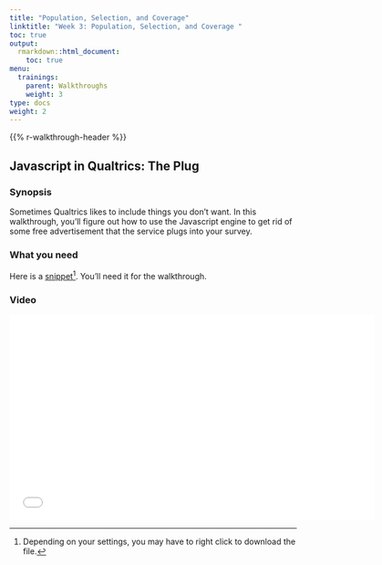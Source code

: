 ```yaml
---
title: "Population, Selection, and Coverage"
linktitle: "Week 3: Population, Selection, and Coverage "
toc: true
output:
  rmarkdown::html_document:
    toc: true
menu:
  trainings:
    parent: Walkthroughs
    weight: 3
type: docs
weight: 2
---
```


{{% r-walkthrough-header %}}

## Javascript in Qualtrics: The Plug

### Synopsis

Sometimes Qualtrics likes to include things you don’t want. In this walkthrough, you’ll figure out how to use the Javascript engine to get rid of some free advertisement that the service plugs into your survey.

### What you need

Here is a [snippet](/snippets/qualtrics_plug.txt)[^1]. You’ll need it for the walkthrough.

### Video

<center>
<iframe class="smart-player-embed-container-iframe" id="embeddedSmartPlayerInstance" src="/videos/plug/media/index_player.html?embedIFrameId=embeddedSmartPlayerInstance" width="640" height="360" frameborder="0" scrolling="no" frameborder="0" webkitAllowFullScreen mozallowfullscreen allowFullScreen>
</iframe>
</center>

[^1]: Depending on your settings, you may have to right click to download the file.
